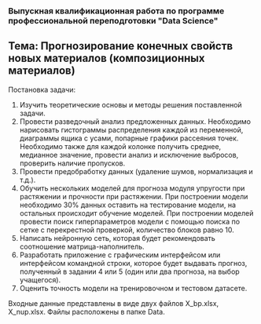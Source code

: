 ### Выпускная квалификационная работа по программе профессиональной переподготовки "Data Science"
## Тема: Прогнозирование конечных свойств новых материалов (композиционных материалов)

Постановка задачи:
1.  Изучить теоретические основы и методы решения поставленной задачи.
2.	Провести разведочный анализ предложенных данных. Необходимо нарисовать гистограммы распределения каждой из переменной, диаграммы ящика с усами, попарные графики рассеяния точек. Необходимо также для каждой колонке получить среднее, медианное значение, провести анализ и исключение выбросов, проверить наличие пропусков.
3.	Провести предобработку данных (удаление шумов, нормализация и т.д.).
4.	Обучить нескольких моделей для прогноза модуля упругости при растяжении и прочности при растяжении. При построении модели необходимо 30% данных оставить на тестирование модели, на остальных происходит обучение моделей. При построении моделей провести поиск гиперпараметров модели с помощью поиска по сетке с перекрестной проверкой, количество блоков равно 10.
5.	Написать нейронную сеть, которая будет рекомендовать соотношение матрица-наполнитель. 
6.	Разработать приложение с графическим интерфейсом или интерфейсом командной строки, которое будет выдавать прогноз, полученный в задании 4 или 5 (один или два прогноза, на выбор учащегося).
7.	Оценить точность модели на тренировочном и тестовом датасете.


Входные данные представлены в виде двух файлов X_bp.xlsx, X_nup.xlsx. Файлы расположены в папке Data.

